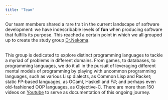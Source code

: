 ```yaml
---
title: "Team"
---
```


Our team members shared a rare trait in the current landscape of software development: we have
indescribable levels of **fun** when producing software that fulfills its purpose. This reached a
certain point in which we all grouped up to create the study group <a href="https://github.com/Dr-Nekoma" target="_blank" style="text-decoration:underline">Dr.Nekoma</a>.

<br>
This group is dedicated to explore distinct programming languages to tackle a myriad of problems in different
domains. From games, to databases, to programming languages, we do it all in the pursuit of leveraging different
mental models of programming by playing with uncommon programming languages, such as various Lisp dialects, as Common Lisp and Racket; static FP-based
languages, as OCaml, Haskell and F#; and perhaps even old-fashioned OOP languages, as Objective-C. There are more than 150 videos 
on <a href="https://www.youtube.com/channel/UCMyzdYsPiBU3xoqaOeahr6Q" target="_blank" style="text-decoration:underline">Youtube</a> to serve as documentation of this ongoing journey.
